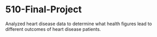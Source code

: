 # 510-Final-Project

Analyzed heart disease data to determine what health figures lead to different outcomes of heart disease patients. 
